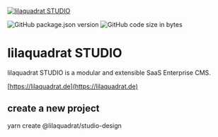 [![lilaquadrat STUDIO](https://cdn3.lilaquadrat.de/lilaquadrat/homepage/untouched_bannerlinkedin2.png)](https://lilaquadrat.de)

![GitHub package.json version](https://img.shields.io/github/package-json/v/lilaquadrat/design-vue3?style=flat-square)
![GitHub code size in bytes](https://img.shields.io/github/languages/code-size/lilaquadrat/design-vue3?style=flat-square)

# lilaquadrat STUDIO

lilaquadrat STUDIO is a modular and extensible SaaS Enterprise CMS.

[https://lilaquadrat.de](https://lilaquadrat.de)

## create a new project

yarn create @lilaquadrat/studio-design